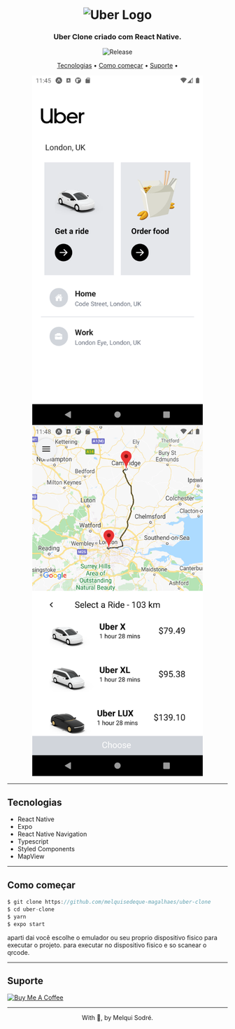 <h1 align="center">
  <img width="200px" src="https://upload.wikimedia.org/wikipedia/commons/thumb/5/58/Uber_logo_2018.svg/2560px-Uber_logo_2018.svg.png" alt="Uber Logo" />
  <br />
</h1>

<h3 align="center">
   Uber Clone criado com React Native</a>.
</h3>

<p align="center">
   <img src="./github/imagens/uber-img.png" alt="Release" />
</p>

<p align="center">
  <a href="#tecnologias">Tecnologias</a> •
  <a href="#Como começar">Como começar</a> •
  <a href="#Suporte">Suporte</a> •
</p>
<div align="center">
  <img width="400px" height="800px" style="object-fit: contain" src="https://raw.githubusercontent.com/MartsTech/uber-clone/main/assets/screenshots/home.png" alt="home" />
  <img width="400px" height="800px" style="object-fit: contain" src="https://raw.githubusercontent.com/MartsTech/uber-clone/main/assets/screenshots/map.png" alt="map" />
</div>

---

## Tecnologias

- React Native
- Expo
- React Native Navigation
- Typescript
- Styled Components
- MapView

---

## Como começar

``` js
$ git clone https://github.com/melquisedeque-magalhaes/uber-clone
$ cd uber-clone
$ yarn
$ expo start 
```

aparti dai você escolhe o emulador ou seu proprio dispositivo fisico para executar o projeto.
para executar no dispositivo fisico e so scanear o qrcode.

---

## Suporte


<a href="https://www.buymeacoffee.com/melqui" target="_blank">
  <img src="https://cdn.buymeacoffee.com/buttons/v2/default-yellow.png" alt="Buy Me A Coffee" height="60px" width="217px" />
</a>

---

<p align="center">With 💜, by Melqui Sodré.</p>
